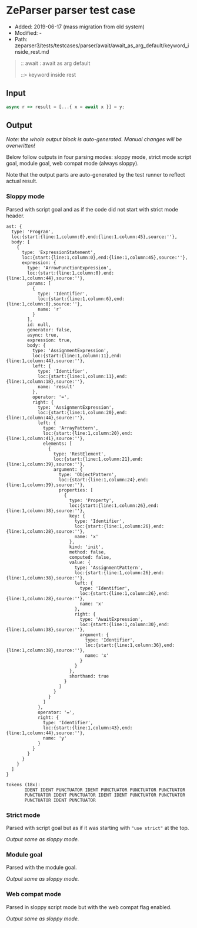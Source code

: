 # ZeParser parser test case

- Added: 2019-06-17 (mass migration from old system)
- Modified: -
- Path: zeparser3/tests/testcases/parser/await/await_as_arg_default/keyword_inside_rest.md

> :: await : await as arg default
>
> ::> keyword inside rest

## Input

`````js
async r => result = [...{ x = await x }] = y;
`````

## Output

_Note: the whole output block is auto-generated. Manual changes will be overwritten!_

Below follow outputs in four parsing modes: sloppy mode, strict mode script goal, module goal, web compat mode (always sloppy).

Note that the output parts are auto-generated by the test runner to reflect actual result.

### Sloppy mode

Parsed with script goal and as if the code did not start with strict mode header.

`````
ast: {
  type: 'Program',
  loc:{start:{line:1,column:0},end:{line:1,column:45},source:''},
  body: [
    {
      type: 'ExpressionStatement',
      loc:{start:{line:1,column:0},end:{line:1,column:45},source:''},
      expression: {
        type: 'ArrowFunctionExpression',
        loc:{start:{line:1,column:0},end:{line:1,column:44},source:''},
        params: [
          {
            type: 'Identifier',
            loc:{start:{line:1,column:6},end:{line:1,column:8},source:''},
            name: 'r'
          }
        ],
        id: null,
        generator: false,
        async: true,
        expression: true,
        body: {
          type: 'AssignmentExpression',
          loc:{start:{line:1,column:11},end:{line:1,column:44},source:''},
          left: {
            type: 'Identifier',
            loc:{start:{line:1,column:11},end:{line:1,column:18},source:''},
            name: 'result'
          },
          operator: '=',
          right: {
            type: 'AssignmentExpression',
            loc:{start:{line:1,column:20},end:{line:1,column:44},source:''},
            left: {
              type: 'ArrayPattern',
              loc:{start:{line:1,column:20},end:{line:1,column:41},source:''},
              elements: [
                {
                  type: 'RestElement',
                  loc:{start:{line:1,column:21},end:{line:1,column:39},source:''},
                  argument: {
                    type: 'ObjectPattern',
                    loc:{start:{line:1,column:24},end:{line:1,column:39},source:''},
                    properties: [
                      {
                        type: 'Property',
                        loc:{start:{line:1,column:26},end:{line:1,column:38},source:''},
                        key: {
                          type: 'Identifier',
                          loc:{start:{line:1,column:26},end:{line:1,column:28},source:''},
                          name: 'x'
                        },
                        kind: 'init',
                        method: false,
                        computed: false,
                        value: {
                          type: 'AssignmentPattern',
                          loc:{start:{line:1,column:26},end:{line:1,column:38},source:''},
                          left: {
                            type: 'Identifier',
                            loc:{start:{line:1,column:26},end:{line:1,column:28},source:''},
                            name: 'x'
                          },
                          right: {
                            type: 'AwaitExpression',
                            loc:{start:{line:1,column:30},end:{line:1,column:38},source:''},
                            argument: {
                              type: 'Identifier',
                              loc:{start:{line:1,column:36},end:{line:1,column:38},source:''},
                              name: 'x'
                            }
                          }
                        },
                        shorthand: true
                      }
                    ]
                  }
                }
              ]
            },
            operator: '=',
            right: {
              type: 'Identifier',
              loc:{start:{line:1,column:43},end:{line:1,column:44},source:''},
              name: 'y'
            }
          }
        }
      }
    }
  ]
}

tokens (18x):
       IDENT IDENT PUNCTUATOR IDENT PUNCTUATOR PUNCTUATOR PUNCTUATOR
       PUNCTUATOR IDENT PUNCTUATOR IDENT IDENT PUNCTUATOR PUNCTUATOR
       PUNCTUATOR IDENT PUNCTUATOR
`````

### Strict mode

Parsed with script goal but as if it was starting with `"use strict"` at the top.

_Output same as sloppy mode._

### Module goal

Parsed with the module goal.

_Output same as sloppy mode._

### Web compat mode

Parsed in sloppy script mode but with the web compat flag enabled.

_Output same as sloppy mode._
